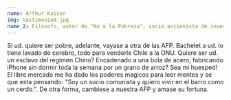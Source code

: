 ```yaml
---
name: Arthur Kaiser
img: testimonio0.jpg
name_2: Filosofo, autor de "No a la Pobreza", socio accionista de inversiones Inverstion inc.
---
```

Si ud. quiere ser pobre, adelante, vayase a otra de las AFP. Bachelet a ud. lo tiene lavado de cerebro, todo para venderle Chile a la ONU. Quiere ser ud. un esclavo del regimen Chino? Encadenado a una bola de acero, fabricando iPhone sin dormir toda la semana por un grano de arroz? Sea mi huesped! El libre mercado me ha dado los poderes magicos para leer mentes y se que esta pensando: "Soy un sucio comunista y quiero vivir en el barro como un cerdo.". De otra forma, cambiese a nuestra AFP y amase su fortuna.